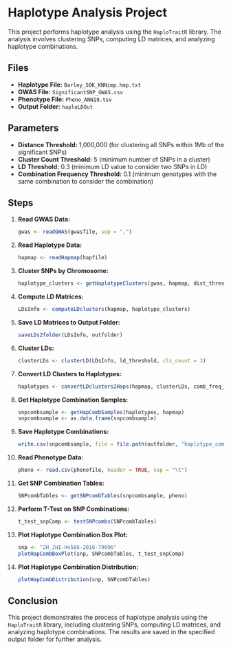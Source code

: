 # Haplotype Analysis Project

This project performs haplotype analysis using the `HaploTraitR` library. The analysis involves clustering SNPs, computing LD matrices, and analyzing haplotype combinations.

## Files

- **Haplotype File:** `Barley_50K_KNNimp.hmp.txt`
- **GWAS File:** `SignificantSNP_GWAS.csv`
- **Phenotype File:** `Pheno_ANN19.tsv`
- **Output Folder:** `haploLDOut`

## Parameters

- **Distance Threshold:** 1,000,000 (for clustering all SNPs within 1Mb of the significant SNPs)
- **Cluster Count Threshold:** 5 (minimum number of SNPs in a cluster)
- **LD Threshold:** 0.3 (minimum LD value to consider two SNPs in LD)
- **Combination Frequency Threshold:** 0.1 (minimum genotypes with the same combination to consider the combination)

## Steps

1. **Read GWAS Data:**
    ```r
    gwas <- readGWAS(gwasfile, sep = ",")
    ```

2. **Read Haplotype Data:**
    ```r
    hapmap <- readHapmap(hapfile)
    ```

3. **Cluster SNPs by Chromosome:**
    ```r
    haplotype_clusters <- getHaplotypeClusters(gwas, hapmap, dist_threshold, dist_cluster_count)
    ```

4. **Compute LD Matrices:**
    ```r
    LDsInfo <- computeLDclusters(hapmap, haplotype_clusters)
    ```

5. **Save LD Matrices to Output Folder:**
    ```r
    saveLDs2folder(LDsInfo, outfolder)
    ```

6. **Cluster LDs:**
    ```r
    clusterLDs <- clusterLD(LDsInfo, ld_threshold, cls_count = 3)
    ```

7. **Convert LD Clusters to Haplotypes:**
    ```r
    haplotypes <- convertLDclusters2Haps(hapmap, clusterLDs, comb_freq_threshold)
    ```

8. **Get Haplotype Combination Samples:**
    ```r
    snpcombsample <- getHapCombSamples(haplotypes, hapmap)
    snpcombsample <- as.data.frame(snpcombsample)
    ```

9. **Save Haplotype Combinations:**
    ```r
    write.csv(snpcombsample, file = file.path(outfolder, "haplotype_combinations.csv"), row.names = FALSE)
    ```

10. **Read Phenotype Data:**
    ```r
    pheno <- read.csv(phenofile, header = TRUE, sep = "\t")
    ```

11. **Get SNP Combination Tables:**
    ```r
    SNPcombTables <- getSNPcombTables(snpcombsample, pheno)
    ```

12. **Perform T-Test on SNP Combinations:**
    ```r
    t_test_snpComp <- testSNPcombs(SNPcombTables)
    ```

13. **Plot Haplotype Combination Box Plot:**
    ```r
    snp <- "2H_JHI-Hv50k-2016-79696"
    plotHapCombBoxPlot(snp, SNPcombTables, t_test_snpComp)
    ```

14. **Plot Haplotype Combination Distribution:**
    ```r
    plotHapCombDistribution(snp, SNPcombTables)
    ```

## Conclusion

This project demonstrates the process of haplotype analysis using the `HaploTraitR` library, including clustering SNPs, computing LD matrices, and analyzing haplotype combinations. The results are saved in the specified output folder for further analysis.